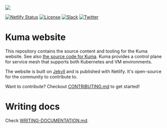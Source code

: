 [![][kuma-logo]][kuma-url]

[![Netlify Status](https://api.netlify.com/api/v1/badges/28be1f67-3436-4df7-9114-49dce7ca9a4e/deploy-status)](https://app.netlify.com/sites/kuma/deploys)
[![License](https://img.shields.io/badge/License-Apache%202.0-blue.svg)](https://github.com/kumahq/kuma/blob/master/LICENSE)
[![Slack](https://img.shields.io/badge/Slack-4A154B?logo=slack)](https://join.slack.com/t/kuma-mesh/shared_invite/zt-1rcll3y6t-DkV_CAItZUoy0IvCwQ~jlQ)
[![Twitter](https://img.shields.io/twitter/follow/KumaMesh.svg?style=social&label=Follow)](https://twitter.com/intent/follow?screen_name=KumaMesh)

# Kuma website

This repository contains the source content and tooling for the Kuma website. See also [the source code for Kuma](https://github.com/kumahq/kuma).
Kuma provides a control plane for service mesh that supports both Kubernetes and VM environments.

The website is built on [Jekyll](https://jekyllrb.com/) and is published with Netlify.
It's open-source for the community to contribute to.

Want to contribute? Checkout [CONTRIBUTING.md](CONTRIBUTING.md) to get started!

# Writing docs

Check [WRITING-DOCUMENTATION.md](WRITING-DOCUMENTATION.md).

[kuma-logo]: https://kuma-public-assets.s3.amazonaws.com/kuma-logo-v2.png
[kuma-url]: https://kuma.io
